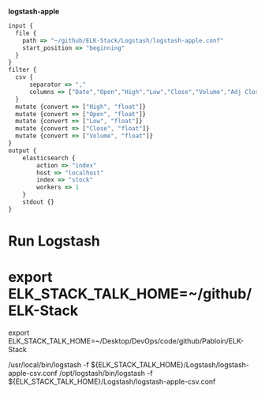 
**logstash-apple**

```javascript
input {  
  file {
    path => "~/github/ELK-Stack/Logstash/logstash-apple.conf"
    start_position => "beginning"    
  }
}
filter {  
  csv {
      separator => ","
      columns => ["Date","Open","High","Low","Close","Volume","Adj Close"]
  }
  mutate {convert => ["High", "float"]}
  mutate {convert => ["Open", "float"]}
  mutate {convert => ["Low", "float"]}
  mutate {convert => ["Close", "float"]}
  mutate {convert => ["Volume", "float"]}
}
output {  
    elasticsearch {
        action => "index"
        host => "localhost"
        index => "stock"
        workers => 1
    }
    stdout {}
}
```


# Run Logstash

# export ELK_STACK_TALK_HOME=~/github/ELK-Stack
export ELK_STACK_TALK_HOME=~/Desktop/DevOps/code/github/Pabloin/ELK-Stack



 
   /usr/local/bin/logstash -f ${ELK_STACK_TALK_HOME}/Logstash/logstash-apple-csv.conf
/opt/logstash/bin/logstash -f ${ELK_STACK_TALK_HOME}/Logstash/logstash-apple-csv.conf